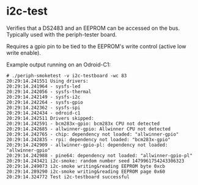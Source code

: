 # i2c-test

Verifies that a DS2483 and an EEPROM can be accessed on the bus. Typically used
with the periph-tester board.

Requires a gpio pin to be tied to the EEPROM's write control (active low write
enable).

Example output running on an Odroid-C1:

```
# ./periph-smoketest -v i2c-testboard -wc 83
20:29:14.241551 Using drivers:
20:29:14.241964 - sysfs-led
20:29:14.242056 - sysfs-thermal
20:29:14.242149 - sysfs-i2c
20:29:14.242264 - sysfs-gpio
20:29:14.242362 - sysfs-spi
20:29:14.242434 - odroid-c1
20:29:14.242511 Drivers skipped:
20:29:14.242591 - bcm283x-gpio: bcm283x CPU not detected
20:29:14.242685 - allwinner-gpio: Allwinner CPU not detected
20:29:14.242765 - chip: dependency not loaded: "allwinner-gpio"
20:29:14.242835 - rpi: dependency not loaded: "bcm283x-gpio"
20:29:14.242909 - allwinner-gpio-pl: dependency not loaded: "allwinner-gpio"
20:29:14.242988 - pine64: dependency not loaded: "allwinner-gpio-pl"
20:29:14.243421 i2c-smoke: random number seed 1479961754243306323
20:29:14.249073 i2c-smoke writing&reading EEPROM byte 0xcb
20:29:14.289290 i2c-smoke writing&reading EEPROM page 0x60
20:29:14.324772 Test i2c-testboard successful
```
